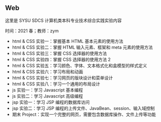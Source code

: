 ## Web

这里是 SYSU SDCS 计算机类本科专业技术综合实践实验内容

时间：2021 春；教师：zym

- html & CSS 实验一：掌握基本 HTML 基本元素的使用方法
- html & CSS 实验二：掌握 HTML 输入元素、框架和 meta 元素的使用方法
- html & CSS 实验三：掌握 CSS 选择器的使用方法
- html & CSS 实验四：掌握 CSS 选择器的使用方法 2
- html & CSS 实验五：学习颜色、字体、文本格式化和盒模型的样式定义
- html & CSS 实验六：学习布局和动画
- html & CSS 实验七：学习网页的版块设计和菜单设计
- html & CSS 实验八：学习一个通用的布局设计
- js 实验一：学习 Javascript 基本编程
- js 实验二：学习 Javascript 高级编程
- jsp 实验一：学习 JSP 编程的数据库访问
- jsp 实验二：学习 JSP 编程的上传文件、JavaBean、session、输入域控制
- 期末 Project：实现一个完整的网页，需要包含数据库操作、文件上传等功能

